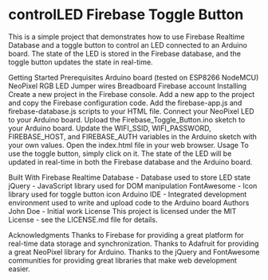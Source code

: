 # controlLED Firebase Toggle Button
This is a simple project that demonstrates how to use Firebase Realtime Database and a toggle button to control an LED connected to an Arduino board. The state of the LED is stored in the Firebase database, and the toggle button updates the state in real-time.

Getting Started
Prerequisites
Arduino board (tested on ESP8266 NodeMCU)
NeoPixel RGB LED
Jumper wires
Breadboard
Firebase account
Installing
Create a new project in the Firebase console.
Add a new app to the project and copy the Firebase configuration code.
Add the firebase-app.js and firebase-database.js scripts to your HTML file.
Connect your NeoPixel LED to your Arduino board.
Upload the Firebase_Toggle_Button.ino sketch to your Arduino board.
Update the WIFI_SSID, WIFI_PASSWORD, FIREBASE_HOST, and FIREBASE_AUTH variables in the Arduino sketch with your own values.
Open the index.html file in your web browser.
Usage
To use the toggle button, simply click on it. The state of the LED will be updated in real-time in both the Firebase database and the Arduino board.

Built With
Firebase Realtime Database - Database used to store LED state
jQuery - JavaScript library used for DOM manipulation
FontAwesome - Icon library used for toggle button icon
Arduino IDE - Integrated development environment used to write and upload code to the Arduino board
Authors
John Doe - Initial work
License
This project is licensed under the MIT License - see the LICENSE.md file for details.

Acknowledgments
Thanks to Firebase for providing a great platform for real-time data storage and synchronization.
Thanks to Adafruit for providing a great NeoPixel library for Arduino.
Thanks to the jQuery and FontAwesome communities for providing great libraries that make web development easier.
